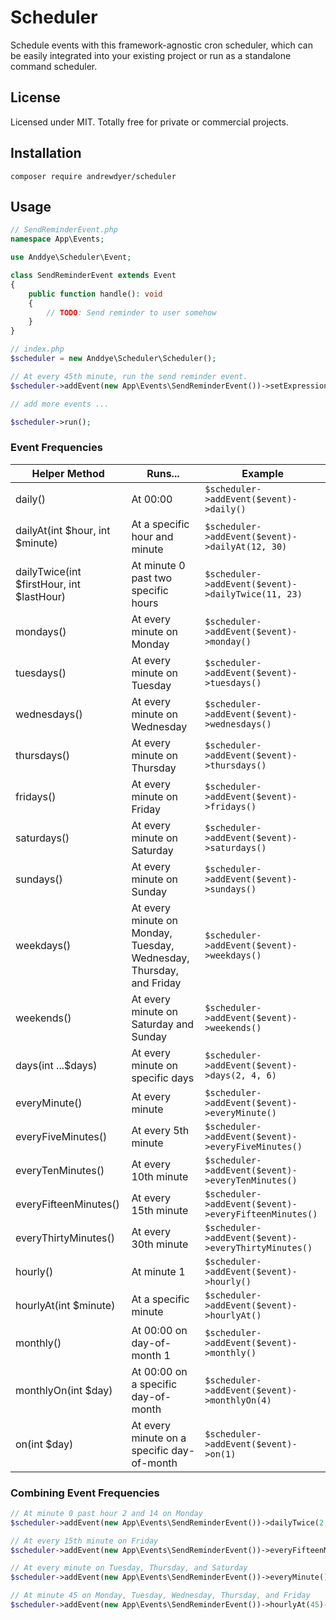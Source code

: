 # Scheduler
Schedule events with this framework-agnostic cron scheduler, which can be easily integrated into your existing project or run as a standalone command scheduler.

## License
Licensed under MIT. Totally free for private or commercial projects.

## Installation
```text
composer require andrewdyer/scheduler
```

## Usage
```php
// SendReminderEvent.php
namespace App\Events;

use Anddye\Scheduler\Event;

class SendReminderEvent extends Event
{
    public function handle(): void
    {
        // TODO: Send reminder to user somehow
    }
}
```

```php
// index.php
$scheduler = new Anddye\Scheduler\Scheduler();

// At every 45th minute, run the send reminder event.
$scheduler->addEvent(new App\Events\SendReminderEvent())->setExpression('*/45 * * * *');

// add more events ...

$scheduler->run();
```

### Event Frequencies
| Helper Method | Runs... | Example |
| --- | --- | --- |
| daily()| At 00:00 | `$scheduler->addEvent($event)->daily()` |
| dailyAt(int $hour, int $minute)| At a specific hour and minute | `$scheduler->addEvent($event)->dailyAt(12, 30)` |
| dailyTwice(int $firstHour, int $lastHour) | At minute 0 past two specific hours | `$scheduler->addEvent($event)->dailyTwice(11, 23)` |
| mondays() | At every minute on Monday | `$scheduler->addEvent($event)->monday()` |
| tuesdays() | At every minute on Tuesday | `$scheduler->addEvent($event)->tuesdays()` |
| wednesdays() | At every minute on Wednesday | `$scheduler->addEvent($event)->wednesdays()` |
| thursdays() | At every minute on Thursday | `$scheduler->addEvent($event)->thursdays()` |
| fridays() | At every minute on Friday | `$scheduler->addEvent($event)->fridays()` |
| saturdays() | At every minute on Saturday | `$scheduler->addEvent($event)->saturdays()` |
| sundays() | At every minute on Sunday | `$scheduler->addEvent($event)->sundays()` |
| weekdays() | At every minute on Monday, Tuesday, Wednesday, Thursday, and Friday | `$scheduler->addEvent($event)->weekdays()` |
| weekends() | At every minute on Saturday and Sunday | `$scheduler->addEvent($event)->weekends()` |
| days(int ...$days) | At every minute on specific days | `$scheduler->addEvent($event)->days(2, 4, 6)` |
| everyMinute() | At every minute | `$scheduler->addEvent($event)->everyMinute()` |
| everyFiveMinutes() | At every 5th minute | `$scheduler->addEvent($event)->everyFiveMinutes()` |
| everyTenMinutes() | At every 10th minute| `$scheduler->addEvent($event)->everyTenMinutes()` |
| everyFifteenMinutes() | At every 15th minute | `$scheduler->addEvent($event)->everyFifteenMinutes()` |
| everyThirtyMinutes() | At every 30th minute | `$scheduler->addEvent($event)->everyThirtyMinutes()` |
| hourly() | At minute 1 | `$scheduler->addEvent($event)->hourly()` |
| hourlyAt(int $minute) | At a specific minute | `$scheduler->addEvent($event)->hourlyAt()` |
| monthly() | At 00:00 on day-of-month 1 | `$scheduler->addEvent($event)->monthly()` |
| monthlyOn(int $day) | At 00:00 on a specific day-of-month | `$scheduler->addEvent($event)->monthlyOn(4)` |
| on(int $day) | At every minute on a specific day-of-month | `$scheduler->addEvent($event)->on(1)` |

### Combining Event Frequencies
```php
// At minute 0 past hour 2 and 14 on Monday
$scheduler->addEvent(new App\Events\SendReminderEvent())->dailyTwice(2, 14)->mondays();
```

```php
// At every 15th minute on Friday
$scheduler->addEvent(new App\Events\SendReminderEvent())->everyFifteenMinutes()->fridays();
```

```php
// At every minute on Tuesday, Thursday, and Saturday
$scheduler->addEvent(new App\Events\SendReminderEvent())->everyMinute()->days(2, 4, 6);
```

```php
// At minute 45 on Monday, Tuesday, Wednesday, Thursday, and Friday
$scheduler->addEvent(new App\Events\SendReminderEvent())->hourlyAt(45)->weekdays();
```
